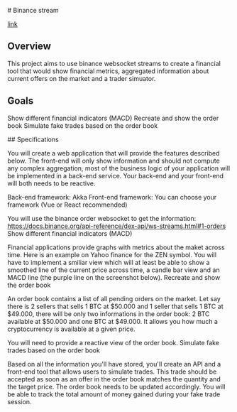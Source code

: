 # Binance stream

[link](https://docs.google.com/document/d/1anV0G7cVZiEljeEf_qi-5mF_ErKitjxJkAWrq0JjRXY/edit#heading=h.lx0rfpxnskj5)

## Overview

This project aims to use binance websocket streams to create a financial tool that would show financial metrics, aggregated information about current offers on the market and a trader simuator.

## Goals

Show different financial indicators (MACD)
Recreate and show the order book
Simulate fake trades based on the order book

## Specifications

You will create a web application that will provide the features described below. The front-end will only show information and should not compute any complex aggregation, most of the business logic of your application will be implemented in a back-end service. Your back-end and your front-end will both needs to be reactive.

Back-end framework: Akka
Front-end framework: You can choose your framework (Vue or React recommended)

You will use the binance order websocket to get the information: https://docs.binance.org/api-reference/dex-api/ws-streams.html#1-orders
Show different financial indicators (MACD)

Financial applications provide graphs with metrics about the maket across time.
Here is an example on Yahoo finance for the ZEN symbol.
You will have to implement a smiliar view which will at least be able to show a smoothed line of the current price across time, a candle bar view and an MACD line (the purple line on the screenshot below).
Recreate and show the order book

An order book contains a list of all pending orders on the market. Let say there is 2 sellers that sells 1 BTC at $50.000 and 1 seller that sells 1 BTC at $49.000, there will be only two informations in the order book: 2 BTC available at $50.000 and one BTC at $49.000. It allows you how much a cryptocurrency is available at a given price.

You will need to provide a reactive view of the order book.
Simulate fake trades based on the order book

Based on all the information you'll have stored, you'll create an API and a front-end tool that allows users to simulate trades. This trade should be accepted as soon as an offer in the order book matches the quantity and the target price. The order book needs to be updated accordingly. You will be able to track the total amount of money gained during your fake trade session.
